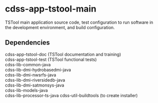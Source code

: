 # cdss-app-tstool-main #

TSTool main application source code, test configuration to run software in the development environment, and build configuration.

Dependencies
------------

cdss-app-tstool-doc (TSTool documentation and training)  
cdss-app-tstool-test (TSTool functional tests)  
cdss-lib-common-java  
cdss-lib-dmi-hydrobasedmi-java  
cdss-lib-dmi-nwsrfs-java  
cdss-lib-dmi-riversidedb-java  
cdss-lib-dmi-satmonsys-java  
cdss-lib-models-java  
cdss-lib-processor-ts-java
cdss-util-buildtools (to create installer)
